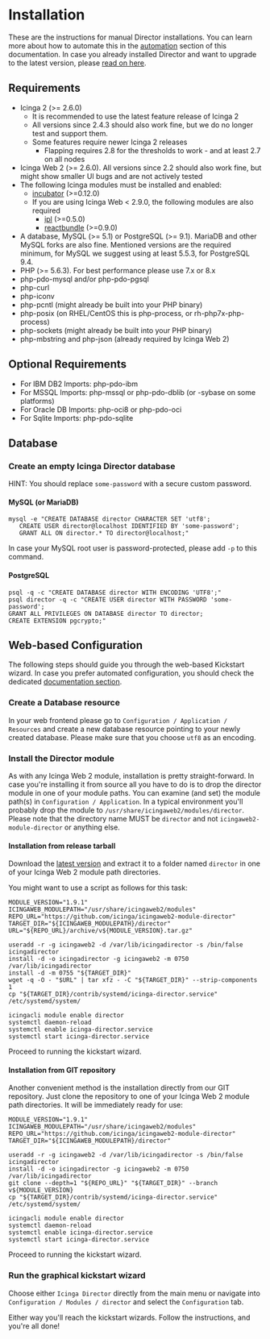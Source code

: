 <a id="Installation"></a>Installation
=====================================

These are the instructions for manual Director installations. You can
learn more about how to automate this in the [automation](03-Automation.md) section
of this documentation. In case you already installed Director and want to upgrade
to the latest version, please [read on here](05-Upgrading.md).

Requirements
------------

* Icinga 2 (&gt;= 2.6.0)
  * It is recommended to use the latest feature release of Icinga 2
  * All versions since 2.4.3 should also work fine, but
    we do no longer test and support them.
  * Some features require newer Icinga 2 releases
    * Flapping requires 2.8 for the thresholds to work - and at least 2.7 on all
      nodes
* Icinga Web 2 (&gt;= 2.6.0). All versions since 2.2 should also work fine, but
  might show smaller UI bugs and are not actively tested
* The following Icinga modules must be installed and enabled:
  * [incubator](https://github.com/Icinga/icingaweb2-module-incubator) (>=0.12.0)
  * If you are using Icinga Web &lt; 2.9.0, the following modules are also required
    * [ipl](https://github.com/Icinga/icingaweb2-module-ipl) (>=0.5.0)
    * [reactbundle](https://github.com/Icinga/icingaweb2-module-reactbundle) (>=0.9.0)
* A database, MySQL (&gt;= 5.1) or PostgreSQL (&gt;= 9.1). MariaDB and other
  MySQL forks are also fine. Mentioned versions are the required minimum,
  for MySQL we suggest using at least 5.5.3, for PostgreSQL 9.4.
* PHP (>= 5.6.3). For best performance please use 7.x or 8.x
* php-pdo-mysql and/or php-pdo-pgsql
* php-curl
* php-iconv
* php-pcntl (might already be built into your PHP binary)
* php-posix (on RHEL/CentOS this is php-process, or rh-php7x-php-process)
* php-sockets (might already be built into your PHP binary)
* php-mbstring and php-json (already required by Icinga Web 2)

Optional Requirements
---------------------
* For IBM DB2 Imports: php-pdo-ibm
* For MSSQL Imports: php-mssql or php-pdo-dblib (or -sybase on some platforms)
* For Oracle DB Imports: php-oci8 or php-pdo-oci
* For Sqlite Imports: php-pdo-sqlite

Database
--------

### Create an empty Icinga Director database

HINT: You should replace `some-password` with a secure custom password.

#### MySQL (or MariaDB)

    mysql -e "CREATE DATABASE director CHARACTER SET 'utf8';
       CREATE USER director@localhost IDENTIFIED BY 'some-password';
       GRANT ALL ON director.* TO director@localhost;"

In case your MySQL root user is password-protected, please add `-p` to this
command.

#### PostgreSQL

    psql -q -c "CREATE DATABASE director WITH ENCODING 'UTF8';"
    psql director -q -c "CREATE USER director WITH PASSWORD 'some-password';
    GRANT ALL PRIVILEGES ON DATABASE director TO director;
    CREATE EXTENSION pgcrypto;"

Web-based Configuration
-----------------------

The following steps should guide you through the web-based Kickstart wizard.
In case you prefer automated configuration, you should check the dedicated
[documentation section](03-Automation.md).

### Create a Database resource

In your web frontend please go to `Configuration / Application / Resources`
and create a new database resource pointing to your newly created database.
Please make sure that you choose `utf8` as an encoding.


### Install the Director module

As with any Icinga Web 2 module, installation is pretty straight-forward. In
case you're installing it from source all you have to do is to drop the director
module in one of your module paths. You can examine (and set) the module path(s)
in `Configuration / Application`. In a typical environment you'll probably drop the
module to `/usr/share/icingaweb2/modules/director`. Please note that the directory
name MUST be `director` and not `icingaweb2-module-director` or anything else.

#### Installation from release tarball

Download the [latest version](https://github.com/Icinga/icingaweb2-module-director/releases)
and extract it to a folder named `director` in one of your Icinga Web 2 module path directories.

You might want to use a script as follows for this task:

```shell
MODULE_VERSION="1.9.1"
ICINGAWEB_MODULEPATH="/usr/share/icingaweb2/modules"
REPO_URL="https://github.com/icinga/icingaweb2-module-director"
TARGET_DIR="${ICINGAWEB_MODULEPATH}/director"
URL="${REPO_URL}/archive/v${MODULE_VERSION}.tar.gz"

useradd -r -g icingaweb2 -d /var/lib/icingadirector -s /bin/false icingadirector
install -d -o icingadirector -g icingaweb2 -m 0750 /var/lib/icingadirector
install -d -m 0755 "${TARGET_DIR}"
wget -q -O - "$URL" | tar xfz - -C "${TARGET_DIR}" --strip-components 1
cp "${TARGET_DIR}/contrib/systemd/icinga-director.service" /etc/systemd/system/

icingacli module enable director
systemctl daemon-reload
systemctl enable icinga-director.service
systemctl start icinga-director.service
```

Proceed to running the kickstart wizard.

#### Installation from GIT repository

Another convenient method is the installation directly from our GIT repository.
Just clone the repository to one of your Icinga Web 2 module path directories.
It will be immediately ready for use:

```shell
MODULE_VERSION="1.9.1"
ICINGAWEB_MODULEPATH="/usr/share/icingaweb2/modules"
REPO_URL="https://github.com/icinga/icingaweb2-module-director"
TARGET_DIR="${ICINGAWEB_MODULEPATH}/director"

useradd -r -g icingaweb2 -d /var/lib/icingadirector -s /bin/false icingadirector
install -d -o icingadirector -g icingaweb2 -m 0750 /var/lib/icingadirector
git clone --depth=1 "${REPO_URL}" "${TARGET_DIR}" --branch v${MODULE_VERSION}
cp "${TARGET_DIR}/contrib/systemd/icinga-director.service" /etc/systemd/system/

icingacli module enable director
systemctl daemon-reload
systemctl enable icinga-director.service
systemctl start icinga-director.service
```

Proceed to running the kickstart wizard.

### Run the graphical kickstart wizard

Choose either `Icinga Director` directly from the main menu or
navigate into `Configuration / Modules / director` and select the `Configuration`
tab.

Either way you'll reach the kickstart wizards. Follow the instructions, and
you're all done!

